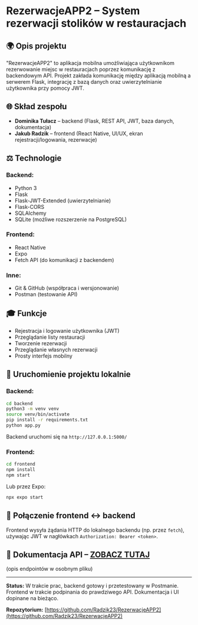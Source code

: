 # RezerwacjeAPP2 – System rezerwacji stolików w restauracjach

## 🌍 Opis projektu

"RezerwacjeAPP2" to aplikacja mobilna umożliwiająca użytkownikom rezerwowanie miejsc w restauracjach poprzez komunikację z backendowym API. Projekt zakłada komunikację między aplikacją mobilną a serwerem Flask, integrację z bazą danych oraz uwierzytelnianie użytkownika przy pomocy JWT.

## 🌐 Skład zespołu

* **Dominika Tułacz** – backend (Flask, REST API, JWT, baza danych, dokumentacja)
* **Jakub Radzik** – frontend (React Native, UI/UX, ekran rejestracji/logowania, rezerwacje)

## ⚖️ Technologie

### Backend:

* Python 3
* Flask
* Flask-JWT-Extended (uwierzytelnianie)
* Flask-CORS
* SQLAlchemy
* SQLite (możliwe rozszerzenie na PostgreSQL)

### Frontend:

* React Native
* Expo
* Fetch API (do komunikacji z backendem)

### Inne:

* Git & GitHub (współpraca i wersjonowanie)
* Postman (testowanie API)

## 🎓 Funkcje

* Rejestracja i logowanie użytkownika (JWT)
* Przeglądanie listy restauracji
* Tworzenie rezerwacji
* Przeglądanie własnych rezerwacji
* Prosty interfejs mobilny

## 🔧 Uruchomienie projektu lokalnie

### Backend:

```bash
cd backend
python3 -m venv venv
source venv/bin/activate
pip install -r requirements.txt
python app.py
```

Backend uruchomi się na `http://127.0.0.1:5000/`

### Frontend:

```bash
cd frontend
npm install
npm start
```

Lub przez Expo:

```bash
npx expo start
```

## 🔗 Połączenie frontend ↔ backend

Frontend wysyła żądania HTTP do lokalnego backendu (np. przez `fetch`), używając JWT w nagłówkach `Authorization: Bearer <token>`.

## 📃 Dokumentacja API – [ZOBACZ TUTAJ](API.md)

(opis endpointów w osobnym pliku)

---

**Status:** W trakcie prac, backend gotowy i przetestowany w Postmanie. Frontend w trakcie podpinania do prawdziwego API. Dokumentacja i UI dopinane na bieżąco.

**Repozytorium:** [https://github.com/Radzik23/RezerwacjeAPP2](https://github.com/Radzik23/RezerwacjeAPP2)
